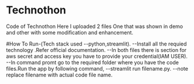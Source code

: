 # Technothon
Code of Technothon
Here I uploaded 2 files One that was shown in demo and other with some modification and enhancement.

#How To Run-(Tech stack used --python,streamlit).
--Install all the requied technology .Refer official documentation.
--In both files there is section for aws secret and access key you have to provide your credential(IAM USER).
--In command promt go to the required folder where you have the code files.Run the app by following command,
--streamlit run filename.py.
--note replace filename with actual code file name.
